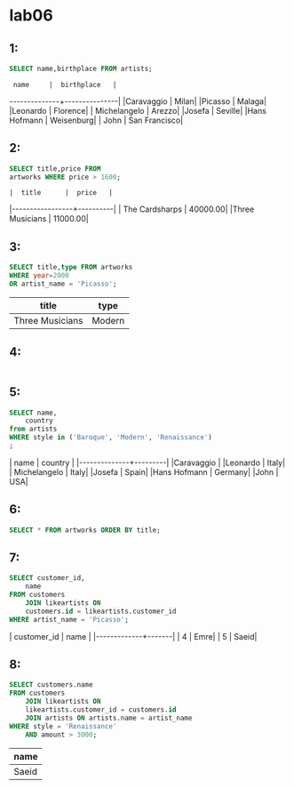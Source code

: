 # lab06

## 1:

```sql
SELECT name,birthplace FROM artists;
```
     name     |  birthplace   |
--------------+---------------|
 |Caravaggio   | Milan|
 |Picasso      | Malaga|
|Leonardo     | Florence|
| Michelangelo | Arezzo|
 |Josefa       | Seville|
 |Hans Hofmann | Weisenburg|
| John         | San Francisco|

 
## 2:

```sql
SELECT title,price FROM 
artworks WHERE price > 1600;
```

    |  title      |  price   |
|-----------------+----------|
| The Cardsharps  | 40000.00|
 |Three Musicians | 11000.00|
 
## 3:

```sql
SELECT title,type FROM artworks 
WHERE year=2000 
OR artist_name = 'Picasso';
```
|       title      |  type  |
|-----------------|--------|
| Three Musicians | Modern|

## 4:

```sql

```
## 5:

```sql
SELECT name,
    country
from artists
WHERE style in ('Baroque', 'Modern', 'Renaissance')
;
``` 
 |    name     | country |
|--------------+---------|
 |Caravaggio   | 
 |Leonardo     | Italy|
| Michelangelo | Italy|
 |Josefa       | Spain|
 |Hans Hofmann | Germany|
 |John         | USA|

## 6:

```sql
SELECT * FROM artworks ORDER BY title;
```

## 7:

```sql
SELECT customer_id,
    name
FROM customers
    JOIN likeartists ON 
    customers.id = likeartists.customer_id
WHERE artist_name = 'Picasso';
```
| customer_id | name  |
|-------------+-------|
    |       4 | Emre|
         |  5 | Saeid|

## 8:

```sql
SELECT customers.name
FROM customers
    JOIN likeartists ON 
    likeartists.customer_id = customers.id
    JOIN artists ON artists.name = artist_name
WHERE style = 'Renaissance'
    AND amount > 3000;
```
| name  |
|-------|
| Saeid|

